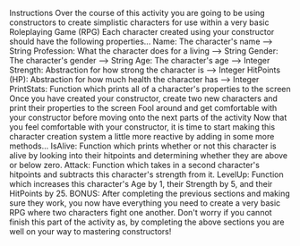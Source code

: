 Instructions
Over the course of this activity you are going to be using constructors to create simplistic characters for use within a very basic Roleplaying Game (RPG)
Each character created using your constructor should have the following properties...
Name: The character's name --> String
Profession: What the character does for a living --> String
Gender: The character's gender --> String
Age: The character's age --> Integer
Strength: Abstraction for how strong the character is --> Integer
HitPoints (HP): Abstraction for how much health the character has --> Integer
PrintStats: Function which prints all of a character's properties to the screen
Once you have created your constructor, create two new characters and print their properties to the screen
Fool around and get comfortable with your constructor before moving onto the next parts of the activity
Now that you feel comfortable with your constructor, it is time to start making this character creation system a little more reactive by adding in some more methods...
IsAlive: Function which prints whether or not this character is alive by looking into their hitpoints and determining whether they are above or below zero.
Attack: Function which takes in a second character's hitpoints and subtracts this character's strength from it.
LevelUp: Function which increases this character's Age by 1, their Strength by 5, and their HitPoints by 25.
BONUS: After completing the previous sections and making sure they work, you now have everything you need to create a very basic RPG where two characters fight one another. Don't worry if you cannot finish this part of the activity as, by completing the above sections you are well on your way to mastering constructors!
